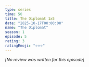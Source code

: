 ```yaml
---
type: series
time: 50
title: The Diplomat 1x5
date: "2025-10-17T00:00:00"
name: "The Diplomat"
season: 1
episode: 5
rating: 3
ratingEmoji: "⭐️⭐️⭐️"
---
```


_[No review was written for this episode]_